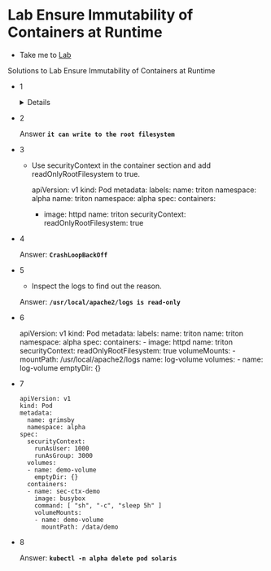 # Lab Ensure Immutability of Containers at Runtime
  - Take me to [Lab](https://kodekloud.com/courses/1378608/lectures/31704777)

Solutions to Lab Ensure Immutability of Containers at Runtime

- 1

  <details>
  ```
  Check if the pods are running with read-only root and do not use elevated privileges.

  Answer: "All of them"

  ```
  </details>
- 2

    Answer **`it can write to the root filesystem`**


- 3

  - Use securityContext in the container section and add readOnlyRootFilesystem to true.




    apiVersion: v1
    kind: Pod
    metadata:
      labels:
        name: triton
        namespace: alpha
      name: triton
      namespace: alpha
    spec:
      containers:
      - image: httpd
        name: triton
        securityContext:
          readOnlyRootFilesystem: true


- 4

    Answer: **`CrashLoopBackOff`**

- 5

    - Inspect the logs to find out the reason.

    Answer: **`/usr/local/apache2/logs is read-only`**



- 6


    apiVersion: v1
    kind: Pod
    metadata:
      labels:
        name: triton
      name: triton
      namespace: alpha
    spec:
      containers:
      - image: httpd
        name: triton
        securityContext:
          readOnlyRootFilesystem: true
        volumeMounts:
        - mountPath: /usr/local/apache2/logs
          name: log-volume
      volumes:
      - name: log-volume
        emptyDir: {}


- 7

      apiVersion: v1
      kind: Pod
      metadata:
        name: grimsby
        namespace: alpha
      spec:
        securityContext:
          runAsUser: 1000
          runAsGroup: 3000
        volumes:
        - name: demo-volume
          emptyDir: {}
        containers:
        - name: sec-ctx-demo
          image: busybox
          command: [ "sh", "-c", "sleep 5h" ]
          volumeMounts:
          - name: demo-volume
            mountPath: /data/demo


- 8

    Answer: **`kubectl -n alpha delete pod solaris`**
